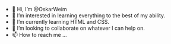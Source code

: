 - 👋 Hi, I’m @OskarWeim
- 👀 I’m interested in learning everything to the best of my ability.
- 🌱 I’m currently learning HTML and CSS.
- 💞️ I’m looking to collaborate on whatever I can help on.
- 📫 How to reach me ...

<!---
OskarWeim/OskarWeim is a ✨ special ✨ repository because its `README.md` (this file) appears on your GitHub profile.
You can click the Preview link to take a look at your changes.
--->
